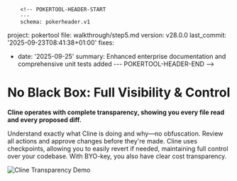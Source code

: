         <!-- POKERTOOL-HEADER-START
        ---
        schema: pokerheader.v1
project: pokertool
file: walkthrough/step5.md
version: v28.0.0
last_commit: '2025-09-23T08:41:38+01:00'
fixes:
- date: '2025-09-25'
  summary: Enhanced enterprise documentation and comprehensive unit tests added
        ---
        POKERTOOL-HEADER-END -->
# No Black Box: Full Visibility & Control

**Cline operates with complete transparency, showing you every file read and every proposed diff.**

Understand exactly what Cline is doing and why—no obfuscation. Review all actions and approve changes before they're made. Cline uses checkpoints, allowing you to easily revert if needed, maintaining full control over your codebase. With BYO-key, you also have clear cost transparency.

![Cline Transparency Demo](https://storage.googleapis.com/cline_public_images/docs/assets/clines-transparency-hifi-5_compress.webp)
